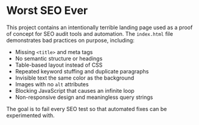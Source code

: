 # Worst SEO Ever

This project contains an intentionally terrible landing page used as a proof of concept for SEO audit tools and automation. The `index.html` file demonstrates bad practices on purpose, including:

- Missing `<title>` and meta tags
- No semantic structure or headings
- Table-based layout instead of CSS
- Repeated keyword stuffing and duplicate paragraphs
- Invisible text the same color as the background
- Images with no `alt` attributes
- Blocking JavaScript that causes an infinite loop
- Non-responsive design and meaningless query strings

The goal is to fail every SEO test so that automated fixes can be experimented with.
